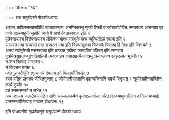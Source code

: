 +++
title = "१६"

+++
अथ चतुर्थप्रश्ने षोडशोऽध्यायः

अथातः कपिलसन्न्यासविधिं व्याख्यास्यामः अनग्निकस्तु मुण्डी शिखी वाऽहोरात्रोपोषितः स्नात्वाऽप आचम्याप एव पाणिनाऽप्स्वाहुती जुहोति आपो वै सर्वा देवतास्स्वाहा इति १  
पुत्रेषणायाश्च वित्तेषणायाश्च लोकेषणायाश्च सर्वभूतेभ्यश्च व्युत्थितोऽहं स्वाहा इति २  
सन्न्यस्तं मया सन्न्यस्तं मया सन्न्यस्तं मया इति त्रिरुपांशूक्त्वा त्रिरुच्चैः त्रिषत्या हि देवाः इति विज्ञायते ३  
अभयं सर्वभूतेभ्यो मत्तस्स्वाहा इति दण्डात् गृहीत्वा जलपवित्रं पवित्रम् इति समादाय पुत्रमित्रसुहृद्बन्धुज्ञातिसन्निधौ त्यक्त्वाऽथ ग्रामादाहृत्यैकपात्रमुदकेनाप्लाव्य सकृदल्पेन भुञ्जीत ४  
न केन चित्सह सम्भाषेत ५  
न किञ्चन याचेत ६  
पर्वतगुहानदीपुळिनशून्यागारे देवतायतने बिलदर्योर्निवसेत् ७  
स्वयं पतितं प्रक्षाळ्य जीवितमुक्तम् ८
जीर्णमानीयाहतानि दृढान्यजिनानि यदर्थं बिभृयात् ९
सूर्योदयहीनयाचितेन कार्यं कुर्वीत १०  
व्रतं स्नानसमर्थो न लभेत् ११  
अथ प्रक्षाळ्य जलार्द्रेण कर्पटेन सशि स्कजलाकर्षणं कृत्वाऽन्तर्वासाः परितस्सन्ध्यामुपासीत १२
नित्यं मध्याह्ने प्रातस्स्नायीतेत्याह भगवान् बोधायनः १३  

इति बोधायनीये गृह्यशेषसूत्रे चतुर्थप्रश्ने षोडशोऽध्यायः

